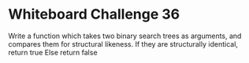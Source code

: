 # Whiteboard Challenge 36

Write a function which takes two binary search trees as arguments, and compares them for structural likeness.
If they are structurally identical, return true
Else return false
